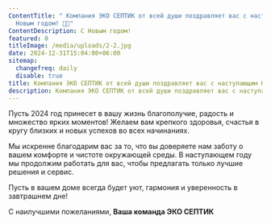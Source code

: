 ```yaml
---
ContentTitle: " Компания ЭКО СЕПТИК от всей души поздравляет вас с наступающим
  Новым годом! 🎄✨"
ContentDescription: С Новым годом!
featured: 0
titleImage: /media/uploads/2-2.jpg
date: 2024-12-31T15:04:00+06:00
sitemap:
  changefreq: daily
  disable: true
title: Компания ЭКО СЕПТИК от всей души поздравляет вас с наступающим Новым годом! 🎄✨
description: Компания ЭКО СЕПТИК от всей души поздравляет вас с наступающим Новым годом! 🎄✨
---
```



Пусть 2024 год принесет в вашу жизнь благополучие, радость и множество ярких моментов!
Желаем вам крепкого здоровья, счастья в кругу близких и новых успехов во всех начинаниях.

Мы искренне благодарим вас за то, что вы доверяете нам заботу о вашем комфорте и чистоте окружающей среды.
В наступающем году мы продолжим работать для вас, чтобы предлагать только лучшие решения и сервис.

Пусть в вашем доме всегда будет уют, гармония и уверенность в завтрашнем дне!

С наилучшими пожеланиями,
**Ваша команда ЭКО СЕПТИК**
